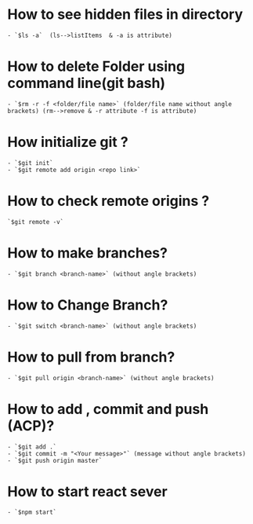 # How to see hidden files in directory
    - `$ls -a`  (ls-->listItems  & -a is attribute)

# How to delete Folder using command line(git bash)
    - `$rm -r -f <folder/file name>` (folder/file name without angle brackets) (rm-->remove & -r attribute -f is attribute)

# How initialize git ?
    - `$git init`
    - `$git remote add origin <repo link>`

# How to check remote origins ?
    `$git remote -v`

# How to make branches?
    - `$git branch <branch-name>` (without angle brackets)

# How to Change Branch?
    - `$git switch <branch-name>` (without angle brackets)

# How to pull from branch?
    - `$git pull origin <branch-name>` (without angle brackets)

# How to add , commit and push (ACP)?
    - `$git add .`
    - `$git commit -m "<Your message>"` (message without angle brackets)
    - `$git push origin master`

# How to start react sever
    - `$npm start`

